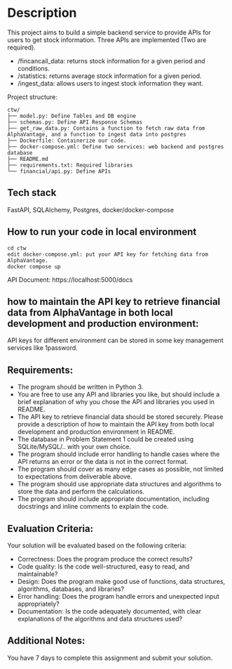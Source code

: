 # Description
This project aims to build a simple backend service to provide APIs for users to get stock information.
Three APIs are implemented (Two are required).
- /fincancail_data: returns stock information for a given period and conditions.
- /statistics: returns average stock information for a given period.
- /ingest_data: allows users to ingest stock information they want.

Project structure:
```
ctw/
├── model.py: Define Tables and DB engine
├── schemas.py: Define API Response Schemas
├── get_raw_data.py: Contains a function to fetch raw data from AlphaVantage, and a function to ingest data into postgres
├── Dockerfile: Containerize our code.
├── docker-compose.yml: Define two services: web backend and postgres database
├── README.md
├── requirements.txt: Required libraries
└── financial/api.py: Define APIs

```

## Tech stack
FastAPI, SQLAlchemy, Postgres, docker/docker-compose
 

## How to run your code in local environment
```
cd ctw
edit docker-compose.yml: put your API key for fetching data from AlphaVantage.
docker compose up
```
API Document: https://localhost:5000/docs

## how to maintain the API key to retrieve financial data from AlphaVantage in both local development and production environment:
API keys for different environment can be stored in some key management services like 1password.


## Requirements:

- The program should be written in Python 3.
- You are free to use any API and libraries you like, but should include a brief explanation of why you chose the API and libraries you used in README.
- The API key to retrieve financial data should be stored securely. Please provide a description of how to maintain the API key from both local development and production environment in README.
- The database in Problem Statement 1 could be created using SQLite/MySQL/.. with your own choice.
- The program should include error handling to handle cases where the API returns an error or the data is not in the correct format.
- The program should cover as many edge cases as possible, not limited to expectations from deliverable above.
- The program should use appropriate data structures and algorithms to store the data and perform the calculations.
- The program should include appropriate documentation, including docstrings and inline comments to explain the code.

## Evaluation Criteria:

Your solution will be evaluated based on the following criteria:

- Correctness: Does the program produce the correct results?
- Code quality: Is the code well-structured, easy to read, and maintainable?
- Design: Does the program make good use of functions, data structures, algorithms, databases, and libraries?
- Error handling: Does the program handle errors and unexpected input appropriately?
- Documentation: Is the code adequately documented, with clear explanations of the algorithms and data structures used?

## Additional Notes:

You have 7 days to complete this assignment and submit your solution.
